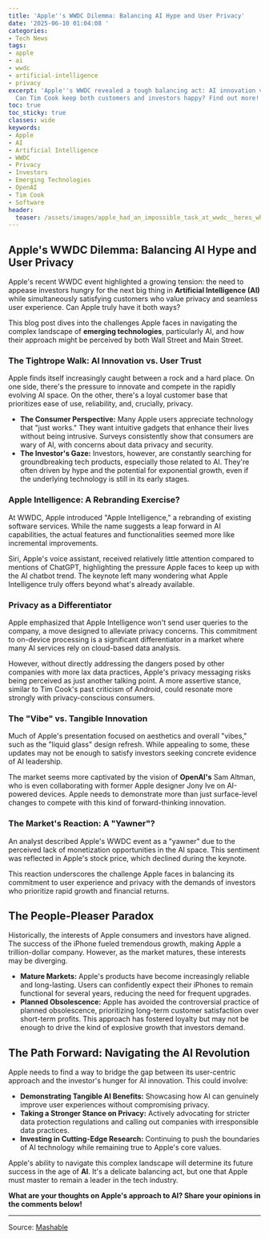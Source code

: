 ```yaml
---
title: 'Apple''s WWDC Dilemma: Balancing AI Hype and User Privacy'
date: '2025-06-10 01:04:08 '
categories:
- Tech News
tags:
- apple
- ai
- wwdc
- artificial-intelligence
- privacy
excerpt: 'Apple''s WWDC revealed a tough balancing act: AI innovation vs. user privacy.
  Can Tim Cook keep both customers and investors happy? Find out more!'
toc: true
toc_sticky: true
classes: wide
keywords:
- Apple
- AI
- Artificial Intelligence
- WWDC
- Privacy
- Investors
- Emerging Technologies
- OpenAI
- Tim Cook
- Software
header:
  teaser: /assets/images/apple_had_an_impossible_task_at_wwdc__heres_why__20250610010408.jpg
---
```


## Apple's WWDC Dilemma: Balancing AI Hype and User Privacy

Apple's recent WWDC event highlighted a growing tension: the need to appease investors hungry for the next big thing in **Artificial Intelligence (AI)** while simultaneously satisfying customers who value privacy and seamless user experience. Can Apple truly have it both ways?

This blog post dives into the challenges Apple faces in navigating the complex landscape of **emerging technologies**, particularly AI, and how their approach might be perceived by both Wall Street and Main Street.

### The Tightrope Walk: AI Innovation vs. User Trust

Apple finds itself increasingly caught between a rock and a hard place. On one side, there's the pressure to innovate and compete in the rapidly evolving AI space. On the other, there's a loyal customer base that prioritizes ease of use, reliability, and, crucially, privacy.

*   **The Consumer Perspective:** Many Apple users appreciate technology that "just works." They want intuitive gadgets that enhance their lives without being intrusive. Surveys consistently show that consumers are wary of AI, with concerns about data privacy and security.
*   **The Investor's Gaze:** Investors, however, are constantly searching for groundbreaking tech products, especially those related to AI. They're often driven by hype and the potential for exponential growth, even if the underlying technology is still in its early stages.

### Apple Intelligence: A Rebranding Exercise?

At WWDC, Apple introduced "Apple Intelligence," a rebranding of existing software services. While the name suggests a leap forward in AI capabilities, the actual features and functionalities seemed more like incremental improvements.

Siri, Apple's voice assistant, received relatively little attention compared to mentions of ChatGPT, highlighting the pressure Apple faces to keep up with the AI chatbot trend. The keynote left many wondering what Apple Intelligence truly offers beyond what's already available.

### Privacy as a Differentiator

Apple emphasized that Apple Intelligence won't send user queries to the company, a move designed to alleviate privacy concerns. This commitment to on-device processing is a significant differentiator in a market where many AI services rely on cloud-based data analysis.

However, without directly addressing the dangers posed by other companies with more lax data practices, Apple's privacy messaging risks being perceived as just another talking point. A more assertive stance, similar to Tim Cook's past criticism of Android, could resonate more strongly with privacy-conscious consumers.

### The "Vibe" vs. Tangible Innovation

Much of Apple's presentation focused on aesthetics and overall "vibes," such as the "liquid glass" design refresh. While appealing to some, these updates may not be enough to satisfy investors seeking concrete evidence of AI leadership.

The market seems more captivated by the vision of **OpenAI's** Sam Altman, who is even collaborating with former Apple designer Jony Ive on AI-powered devices. Apple needs to demonstrate more than just surface-level changes to compete with this kind of forward-thinking innovation.

### The Market's Reaction: A "Yawner"?

An analyst described Apple's WWDC event as a "yawner" due to the perceived lack of monetization opportunities in the AI space. This sentiment was reflected in Apple's stock price, which declined during the keynote.

This reaction underscores the challenge Apple faces in balancing its commitment to user experience and privacy with the demands of investors who prioritize rapid growth and financial returns.

## The People-Pleaser Paradox

Historically, the interests of Apple consumers and investors have aligned. The success of the iPhone fueled tremendous growth, making Apple a trillion-dollar company. However, as the market matures, these interests may be diverging.

*   **Mature Markets:** Apple's products have become increasingly reliable and long-lasting. Users can confidently expect their iPhones to remain functional for several years, reducing the need for frequent upgrades.
*   **Planned Obsolescence:** Apple has avoided the controversial practice of planned obsolescence, prioritizing long-term customer satisfaction over short-term profits. This approach has fostered loyalty but may not be enough to drive the kind of explosive growth that investors demand.

## The Path Forward: Navigating the AI Revolution

Apple needs to find a way to bridge the gap between its user-centric approach and the investor's hunger for AI innovation. This could involve:

*   **Demonstrating Tangible AI Benefits:** Showcasing how AI can genuinely improve user experiences without compromising privacy.
*   **Taking a Stronger Stance on Privacy:** Actively advocating for stricter data protection regulations and calling out companies with irresponsible data practices.
*   **Investing in Cutting-Edge Research:** Continuing to push the boundaries of AI technology while remaining true to Apple's core values.

Apple's ability to navigate this complex landscape will determine its future success in the age of **AI**. It's a delicate balancing act, but one that Apple must master to remain a leader in the tech industry.

**What are your thoughts on Apple's approach to AI? Share your opinions in the comments below!**

---

Source: [Mashable](https://mashable.com/article/apple-wwdc-keynote-analysis)